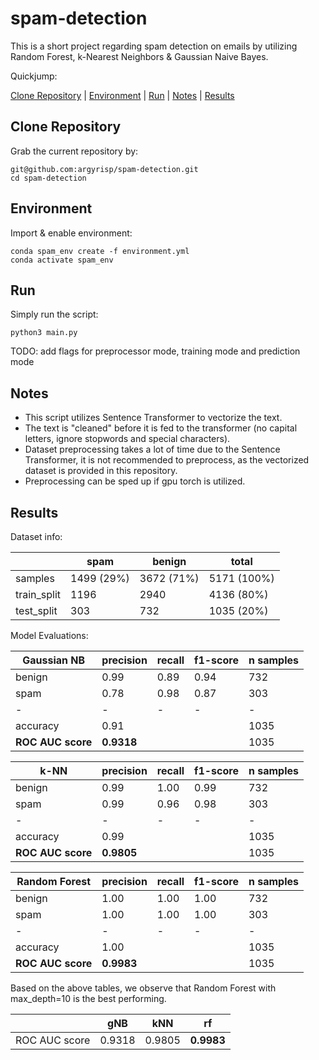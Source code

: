 # spam-detection

This is a short project regarding spam detection on emails by utilizing Random Forest, k-Nearest Neighbors & Gaussian Naive Bayes.

Quickjump:

[Clone Repository](#clone-repository) | [Environment](#environment) | [Run](#run) | [Notes](#notes) | [Results](#results)

## Clone Repository
Grab the current repository by:
```
git@github.com:argyrisp/spam-detection.git
cd spam-detection
```
## Environment
Import & enable environment:
```
conda spam_env create -f environment.yml
conda activate spam_env
```
## Run
Simply run the script:
```commandline
python3 main.py
```
TODO: add flags for preprocessor mode, training mode and prediction mode

## Notes
- This script utilizes Sentence Transformer to vectorize the text.
- The text is "cleaned" before it is fed to the transformer (no capital letters, ignore stopwords and special characters).
- Dataset preprocessing takes a lot of time due to the Sentence Transformer, it is not recommended to preprocess, as the vectorized dataset is provided in this repository.
- Preprocessing can be sped up if gpu torch is utilized.

## Results
Dataset info:

|             | spam       | benign     | total       |
|-------------|------------|------------|-------------|
| samples     | 1499 (29%) | 3672 (71%) | 5171 (100%) |
| train_split | 1196       | 2940       | 4136 (80%)  |
| test_split  | 303        | 732        | 1035 (20%)  |


Model Evaluations:

| Gaussian NB       | precision  | recall | f1-score | n samples |
|-------------------|------------|--------|----------|-----------|
| benign            | 0.99       | 0.89   | 0.94     | 732       |
| spam              | 0.78       | 0.98   | 0.87     | 303       |
| -                 | -          | -      | -        | -         |
| accuracy          | 0.91       |        |          | 1035      |
| **ROC AUC score** | **0.9318** |        |          | 1035      |



| k-NN              | precision  | recall | f1-score | n samples |
|-------------------|------------|--------|----------|-----------|
| benign            | 0.99       | 1.00   | 0.99     | 732       |
| spam              | 0.99       | 0.96   | 0.98     | 303       |
| -                 | -          | -      | -        | -         |
| accuracy          | 0.99       |        |          | 1035      |
| **ROC AUC score** | **0.9805** |        |          | 1035      |

| Random Forest     | precision  | recall | f1-score | n samples |
|-------------------|------------|--------|----------|-----------|
| benign            | 1.00       | 1.00   | 1.00     | 732       |
| spam              | 1.00       | 1.00   | 1.00     | 303       |
| -                 | -          | -      | -        | -         |
| accuracy          | 1.00       |        |          | 1035      |
| **ROC AUC score** | **0.9983** |        |          | 1035      |

Based on the above tables, we observe that Random Forest with max_depth=10 is the best performing.

|                    | gNB    | kNN    | rf         |
|--------------------|--------|--------|------------|
| ROC AUC score      | 0.9318 | 0.9805 | **0.9983** |